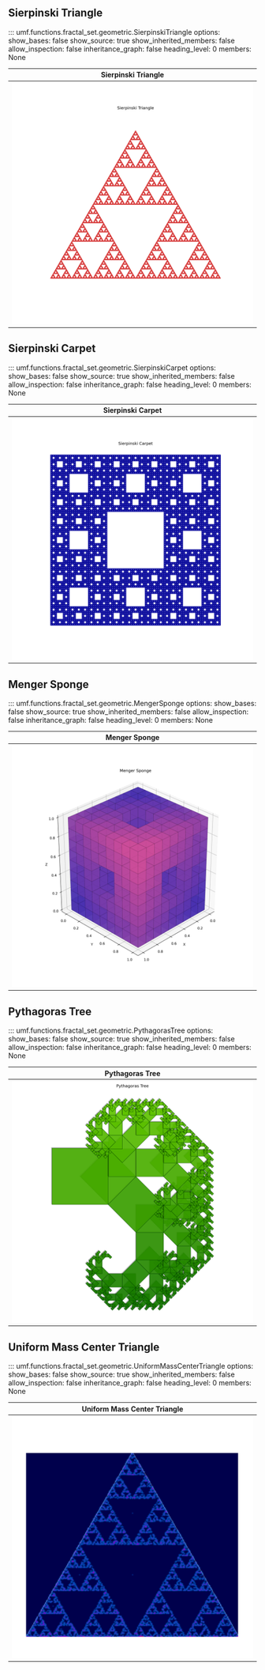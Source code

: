 ## Sierpinski Triangle

<!-- prettier-ignore -->
::: umf.functions.fractal_set.geometric.SierpinskiTriangle
    options:
        show_bases: false
        show_source: true
        show_inherited_members: false
        allow_inspection: false
        inheritance_graph: false
        heading_level: 0
        members: None

|                         Sierpinski Triangle                         |
| :-----------------------------------------------------------------: |
| ![SierpinskiTriangle](../../../extra/images/SierpinskiTriangle.png) |

## Sierpinski Carpet

<!-- prettier-ignore -->
::: umf.functions.fractal_set.geometric.SierpinskiCarpet
    options:
        show_bases: false
        show_source: true
        show_inherited_members: false
        allow_inspection: false
        inheritance_graph: false
        heading_level: 0
        members: None

|                        Sierpinski Carpet                        |
| :-------------------------------------------------------------: |
| ![SierpinskiCarpet](../../../extra/images/SierpinskiCarpet.png) |

## Menger Sponge

<!-- prettier-ignore -->
::: umf.functions.fractal_set.geometric.MengerSponge
    options:
        show_bases: false
        show_source: true
        show_inherited_members: false
        allow_inspection: false
        inheritance_graph: false
        heading_level: 0
        members: None

|                      Menger Sponge                      |
| :-----------------------------------------------------: |
| ![MengerSponge](../../../extra/images/MengerSponge.png) |

## Pythagoras Tree

<!-- prettier-ignore -->
::: umf.functions.fractal_set.geometric.PythagorasTree
    options:
        show_bases: false
        show_source: true
        show_inherited_members: false
        allow_inspection: false
        inheritance_graph: false
        heading_level: 0
        members: None

|                       Pythagoras Tree                       |
| :---------------------------------------------------------: |
| ![PythagorasTree](../../../extra/images/PythagorasTree.png) |

## Uniform Mass Center Triangle

<!-- prettier-ignore -->
::: umf.functions.fractal_set.geometric.UniformMassCenterTriangle
    options:
        show_bases: false
        show_source: true
        show_inherited_members: false
        allow_inspection: false
        inheritance_graph: false
        heading_level: 0
        members: None

|                           Uniform Mass Center Triangle                            |
| :-------------------------------------------------------------------------------: |
| ![UniformMassCenterTriangle](../../../extra/images/UniformMassCenterTriangle.png) |

